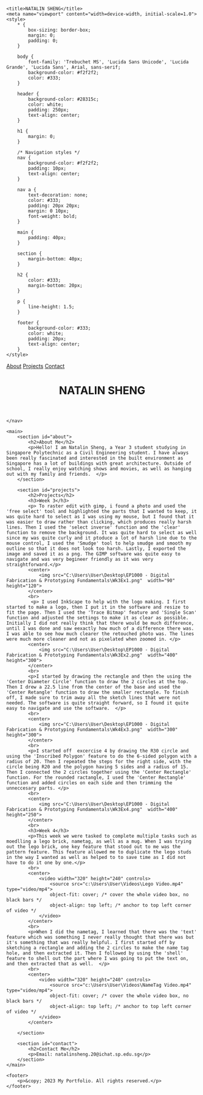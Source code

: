 
    <title>NATALIN SHENG</title>
    <meta name="viewport" content="width=device-width, initial-scale=1.0">
    <style>
        * {
            box-sizing: border-box;
            margin: 0;
            padding: 0;
        }

        body {
            font-family: 'Trebuchet MS', 'Lucida Sans Unicode', 'Lucida Grande', 'Lucida Sans', Arial, sans-serif;
            background-color: #f2f2f2;
            color: #333;
        }

        header {
            background-color: #28315c;
            color: white;
            padding: 250px;
            text-align: center;
        }

        h1 {
            margin: 0;
        }

        /* Navigation styles */
        nav {
            background-color: #f2f2f2;
            padding: 10px;
            text-align: center;
        }

        nav a {
            text-decoration: none;
            color: #333;
            padding: 20px 20px;
            margin: 0 10px;
            font-weight: bold;
        }

        main {
            padding: 40px;
        }

        section {
            margin-bottom: 40px;
        }

        h2 {
            color: #333;
            margin-bottom: 20px;
        }

        p {
            line-height: 1.5;
        }

        footer {
            background-color: #333;
            color: white;
            padding: 20px;
            text-align: center;
        }
    </style>
</head>
<body>
        <a href="#about">About</a>
        <a href="#projects">Projects</a>
        <a href="#contact">Contact</a>
    </nav>
    <header>
        <h1>NATALIN SHENG</h1>
    </header>

    </nav>

    <main>
        <section id="about">
            <h2>About Me</h2>
            <p>Hello! I am Natalin Sheng, a Year 3 student studying in Singapore Polytechnic as a Civil Engineering student. I have always been really fascinated and interested in the built environment as Singapore has a lot of buildings with great architecture. Outside of school, I really enjoy watching shows and movies, as well as hanging out with my family and friends.  </p>
        </section>

        <section id="projects">
            <h2>Projects</h2>
            <h3>Week 3</h3>
            <p> To raster edit with gimp, i found a photo and used the 'free select' tool and highlighted the parts that I wanted to keep, it was quite hard to select as I was using my mouse, but I found that it was easier to draw rather than clicking, which produces really harsh lines. Then I used the 'select inverse' function and the 'clear' function to remove the background. It was quite hard to select as well since my was quite curly and it ptoduce a lot of harsh line due to the mouse control, I used the 'Smudge' tool to help smudge and smooth my outline so that it does not look too harsh. Lastly, I exported the image and saved it as a png. The GIMP software was quite easy to navigate and was very begineer friendly as it was very straightforward.</p>
            <center>
                <img src="C:\Users\User\Desktop\EP1000 - Digital Fabrication & Prototyping Fundamentals\Wk3Ex1.png"  width="90" height="120">
            </center>
            <br>
             <p> I used InkScape to help with the logo making. I first started to make a logo, then I put it in the software and resize to fit the page. Then I used the 'Trace Bitmap' feature and 'Single Scan' function and adjusted the settings to make it as clear as possible. Initially I did not really think that there would be much difference, until I was done and saw eexactly how much of a difference there was. I was able to see how much clearer the retouched photo was. The lines were much more cleaner and not as pixelated when zoomed in. </p>
            <center>
                <img src="C:\Users\User\Desktop\EP1000 - Digital Fabrication & Prototyping Fundamentals\Wk3Ex2.png"  width="400" height="300">
            </center>
            <br>
            <p>I started by drawing the rectangle and then the using the 'Center Diameter Circle' function to draw the 2 circles at the top. Then I drew a 22.5 line from the center of the base and used the 'Center Retangle' function to draw the smaller rectangle. To finish off, I made sure to trim away all the sketch lines that were not needed. The software is quite straight forward, so I found it quite easy to navigate and use the software.  </p>
            <br>
            <center>
                <img src="C:\Users\User\Desktop\EP1000 - Digital Fabrication & Prototyping Fundamentals\Wk4Ex3.png"  width="300" height="300">
            </center>
            <br>
            <p>I started off  excercise 4 by drawing the R30 circle and using the 'Inscribed Polygon' feature to do the 6-sided polygon with a radius of 20. Then I repeated the steps for the right side, with the circle being R20 and the polygon having 5 sides and a radius of 15. Then I connected the 2 circles together using the 'Center Rectangle' function. For the rounded ractangle, I used the 'Center Rectangle' function and added circles on each side and then trimming the unneccesary parts. </p>
            <br>
            <center>
                <img src="C:\Users\User\Desktop\EP1000 - Digital Fabrication & Prototyping Fundamentals\Wk3Ex4.png"  width="400" height="250">
            </center>
            <br>
            <h3>Week 4</h3>
            <p>This week we were tasked to complete multiple tasks such as moedlling a lego brick, nametag, as well as a mug. When I was trying out the lego brick, one key feature that stood out to me was the pattern feature. This feature allowed me to duplicate the lego studs in the way I wanted as well as helped to to save time as I did not have to do it one by one.</p>
            <br>
            <center>
                <video width="320" height="240" controls>
                    <source src="c:\Users\User\Videos\Lego Video.mp4" type="video/mp4">
                    object-fit: cover; /* cover the whole video box, no black bars */
                    object-align: top left; /* anchor to top left corner of video */
                </video> 
            </center>
            <br>   
            <p>When I did the nametag, I learned that there was the 'text' feature which was something I never really thought that there was but it's something that was really helpful. I first started off by sketching a rectangle and adding the 2 circles to make the name tag hole, and then extracted it. Then I followed by using the 'shell' feature to shell out the part where I was going to put the text on, and then extracted that as well.  </p>
            <br>
            <center>
                <video width="320" height="240" controls>
                    <source src="c:\Users\User\Videos\NameTag Video.mp4" type="video/mp4">
                    object-fit: cover; /* cover the whole video box, no black bars */
                    object-align: top left; /* anchor to top left corner of video */
                </video> 
            </center>
            
        </section>

        <section id="contact">
            <h2>Contact Me</h2>
            <p>Email: natalinsheng.20@ichat.sp.edu.sg</p>
        </section>
    </main>

    <footer>
        <p>&copy; 2023 My Portfolio. All rights reserved.</p>
    </footer>
</body>
</html>

